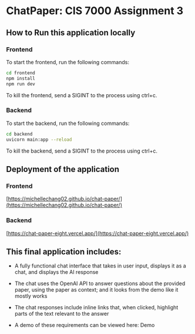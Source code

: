 # ChatPaper: CIS 7000 Assignment 3

## How to Run this application locally

### Frontend
To start the frontend, run the following commands:
```bash
cd frontend
npm install
npm run dev
```
To kill the frontend, send a SIGINT to the process using ctrl+c.

### Backend
To start the backend, run the following commands:
```bash
cd backend
uvicorn main:app --reload
```
To kill the backend, send a SIGINT to the process using ctrl+c.

## Deployment of the application

### Frontend
[https://michellechang02.github.io/chat-paper/](https://michellechang02.github.io/chat-paper/)

### Backend
[https://chat-paper-eight.vercel.app/](https://chat-paper-eight.vercel.app/)


## This final application includes:

- A fully functional chat interface that takes in user input, displays it as a chat, and displays the AI response

- The chat uses the OpenAI API to answer questions about the provided paper, using the paper as context; and it looks from the demo like it mostly works

- The chat responses include inline links that, when clicked, highlight parts of the text relevant to the answer

- A demo of these requirements can be viewed here: Demo


